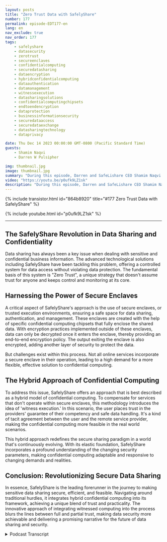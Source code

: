 ```yaml
---
layout: posts
title: "Zero Trust Data with SafelyShare"
number: 177
permalink: episode-EDT177-en
lang: en
nav_exclude: true
nav_order: 177
tags:
    - safelyshare
    - datasecurity
    - zerotrust
    - secureenclaves
    - confidentialcomputing
    - securedatasharing
    - dataencryption
    - hybridconfidentialcomputing
    - dataauthentication
    - datamanagement
    - witnessexecution
    - datasharingsolutions
    - confidentialcomputingchipsets
    - endtoendencryption
    - dataprotection
    - businessinformationsecurity
    - securedataaccess
    - securedataexchange
    - datasharingtechnology
    - dataprivacy

date: Thu Dec 14 2023 00:00:00 GMT-0800 (Pacific Standard Time)
guests:
    - Shamim Naqvi
    - Darren W Pulsipher

img: thumbnail.jpg
image: thumbnail.jpg
summary: "During this episode, Darren and SafeLishare CEO Shamim Naqvi discuss how confidential computing can be employed to create managed data-sharing collaborative environments in the cloud."
video: "https://youtu.be/p0ufk9LZ1sk"
description: "During this episode, Darren and SafeLishare CEO Shamim Naqvi discuss how confidential computing can be employed to create managed data-sharing collaborative environments in the cloud."
---
```


<div>
{% include transistor.html id="864b8920" title="#177 Zero Trust Data with SafelyShare" %}

{% include youtube.html id="p0ufk9LZ1sk" %}
</div>

---

## The SafelyShare Revolution in Data Sharing and Confidentiality 

Data sharing has always been a key issue when dealing with sensitive and confidential business information. The advanced technological solutions including SafelyShare have been tackling this problem, offering a controlled system for data access without violating data protection. The fundamental basis of this system is "Zero Trust", a unique strategy that doesn't assume trust for anyone and keeps control and monitoring at its core. 

## Harnessing the Power of Secure Enclaves

A critical aspect of SafelyShare's approach is the use of secure enclaves, or trusted execution environments, ensuring a safe space for data sharing, authentication, and management. These enclaves are created with the help of specific confidential computing chipsets that fully enclose the shared data. With encryption practices implemented outside of these enclaves, data can only be decrypted once it enters the enclave, thereby providing an end-to-end encryption policy. The output exiting the enclave is also encrypted, adding another layer of security to protect the data.

But challenges exist within this process. Not all online services incorporate a secure enclave in their operation, leading to a high demand for a more flexible, effective solution to confidential computing.

## The Hybrid Approach of Confidential Computing

To address this issue, SafelyShare offers an approach that is best described as a hybrid model of confidential computing. To compensate for services that don't operate within secure enclaves, this methodology introduces the idea of 'witness execution.' In this scenario, the user places trust in the providers' guarantee of their competency and safe data handling. It's a kind of tacit agreement between the user and the remote service provider, making the confidential computing more feasible in the real world scenarios.

This hybrid approach redefines the secure sharing paradigm in a world that's continuously evolving. With its elastic foundation, SafelyShare incorporates a profound understanding of the changing security parameters, making confidential computing adaptable and responsive to changing demands and realities.

## Conclusion: Revolutionizing Secure Data Sharing

In essence, SafelyShare is the leading forerunner in the journey to making sensitive data sharing secure, efficient, and feasible. Navigating around traditional hurdles, it integrates hybrid confidential computing into its framework, achieving a unique blend of trust and practicality. The innovative approach of integrating witnessed computing into the process blurs the lines between full and partial trust, making data security more achievable and delivering a promising narrative for the future of data sharing and security.



<details>
<summary> Podcast Transcript </summary>

<p></p>

</details>
